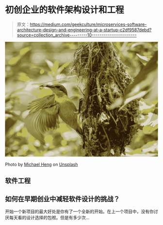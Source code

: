 # 初创企业的软件架构设计和工程

> 原文：<https://medium.com/geekculture/microservices-software-architecture-design-and-engineering-at-a-startup-c2df9587debd?source=collection_archive---------10----------------------->

![](img/ac959e333db1a87fbcd50b71f99a542e.png)

Photo by [Michael Heng](https://unsplash.com/@michaelhlk) on [Unsplash](https://unsplash.com/photos/CZWJSmIBYMU)

## 软件工程

## 如何在早期创业中减轻软件设计的挑战？

开始一个新项目的最大好处是你有了一个全新的开始。在上一个项目中，没有你讨厌每天看的设计选择的包袱。但是有多少次…